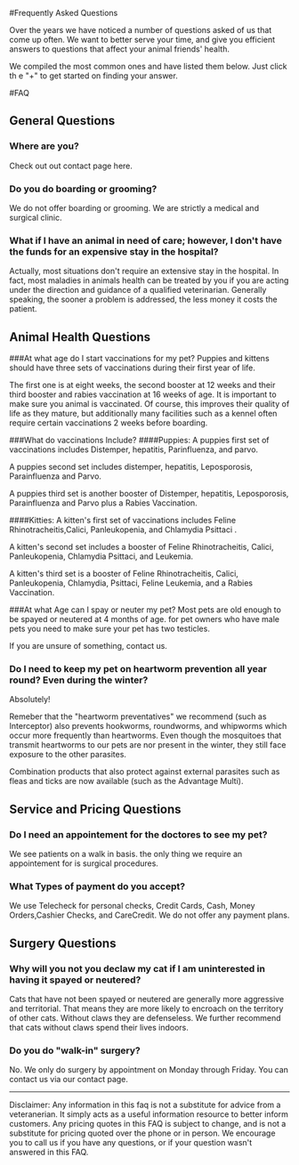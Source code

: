 #Frequently Asked Questions


Over the years we have noticed a number of questions asked of us that come up often. We want to better serve your time, and give you efficient answers to questions that affect your animal friends' health.


We compiled the most common ones and have listed them below. Just click th e "+" to get started on finding your answer.


#FAQ
## General Questions

### Where are you?
Check out out contact page here.

### Do you do boarding or grooming?
We do not offer boarding or grooming. We are strictly a medical and surgical clinic.

### What if I have an animal in need of care; however, I don't have the funds for an expensive stay in the hospital?
Actually, most situations don't require an extensive stay in the hospital. In fact, most maladies in animals health can be treated by you if you are acting under the direction and guidance of a qualified veterinarian. Generally speaking, the sooner a problem is addressed, the less money it costs the patient.

## Animal Health Questions

###At what age do I start vaccinations for my pet?
Puppies and kittens should have three sets of vaccinations during their first year of life.

The first one is at eight weeks, the second booster at 12 weeks and their third booster and rabies vaccination at 16 weeks of age. It is important to make sure you animal is vaccinated. Of course, this improves their quality of life as they mature, but additionally many facilities such as a kennel often require certain vaccinations 2 weeks before boarding.

###What do vaccinations Include?
####Puppies:
A puppies first set of vaccinations includes Distemper, hepatitis, Parinfluenza, and parvo.

A puppies second set includes distemper, hepatitis, Leposporosis, Parainfluenza and Parvo.

A puppies third set is another booster of Distemper, hepatitis, Leposporosis, Parainfluenza and Parvo plus a Rabies Vaccination.
	
####Kitties:
A kitten's first set of vaccinations includes Feline Rhinotracheitis,Calici, Panleukopenia, and Chlamydia Psittaci .

A kitten's second set includes a booster of Feline Rhinotracheitis, Calici, Panleukopenia, Chlamydia Psittaci, and Leukemia.

A kitten's third set is a booster of Feline Rhinotracheitis, Calici, Panleukopenia, Chlamydia, Psittaci, Feline Leukemia, and a Rabies Vaccination.

###At what Age can I spay or neuter my pet?
Most pets are old enough to be spayed or neutered at 4 months of age. for pet owners who have male pets you need to make sure your pet has two testicles.

If you are unsure of something, contact us.

### Do I need to keep my pet on heartworm prevention all year round? Even during the winter?
Absolutely!

Remeber that the "heartworm preventatives" we recommend (such as Interceptor) also prevents hookworms, roundworms, and whipworms which occur more frequently than heartworms. Even though the mosquitoes that transmit heartworms to our pets are nor present in the winter, they still face exposure to the other parasites.

Combination products that also protect against external parasites such as fleas and ticks are now available (such as the Advantage Multi).

## Service and Pricing Questions

### Do I need an appointement for the doctores to see my pet?
We see patients on a walk in basis. the only thing we require an appointement for is surgical procedures.

### What Types of payment do you accept?
We use Telecheck for personal checks, Credit Cards, Cash, Money Orders,Cashier Checks, and CareCredit. We do not offer any payment plans.

## Surgery Questions
### Why will you not you declaw my cat if I am uninterested in having it spayed or neutered?
Cats that have not been spayed or neutered are generally more aggressive and territorial. That means they are more likely to encroach on the territory of other cats. Without claws they are defenseless. We further recommend that cats without claws spend their lives indoors.

### Do you do "walk-in" surgery?
No. We only do surgery by appointment on Monday through Friday. You can contact us via our contact page.

---
Disclaimer: Any information in this faq is not a substitute for advice from a veteranerian. It simply acts as a useful information resource to better inform customers. Any pricing quotes in this FAQ is subject to change, and is not a substitute for pricing quoted over the phone or in person. We encourage you to call us if you have any questions, or if your question wasn't answered in this FAQ.



